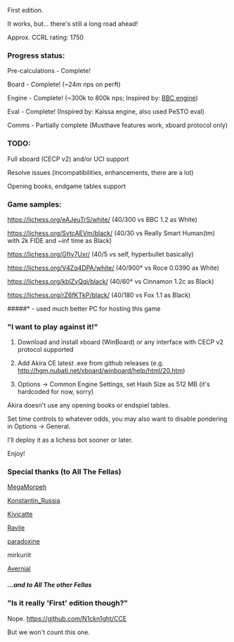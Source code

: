 First edition.

It works, but... there's still a long road ahead!

Approx. CCRL rating: 1750

### Progress status:

Pre-calculations - Complete!

Board - Complete! (~24m nps on perft)

Engine - Complete! (~300k to 800k nps; Inspired by: [BBC engine](https://github.com/maksimKorzh))

Eval - Complete! (Inspired by: Kaissa engine, also used PeSTO eval)

Comms - Partially complete (Musthave features work, xboard protocol only)

### TODO:

Full xboard (CECP v2) and/or UCI support

Resolve issues (incompatibilities, enhancements, there are a lot)

Opening books, endgame tables support

### Game samples:

https://lichess.org/eAJeuTrS/white/ (40/300 vs BBC 1.2 as White)

https://lichess.org/SvtcAEVm/black/ (40/30 vs Really Smart Human(tm) with 2k FIDE and ~inf time as Black)

https://lichess.org/GfIy7Uxr/ (40/5 vs self, hyperbullet basically)

https://lichess.org/V4Zq4DPA/white/ (40/900* vs Roce 0.0390 as White)

https://lichess.org/kblZvQqi/black/ (40/60* vs Cinnamon 1.2c as Black)

https://lichess.org/rZ6fKTkP/black/ (40/180 vs Fox 1.1 as Black)

#####* - used much better PC for hosting this game

### "I want to play against it!"

1. Download and install xboard (WinBoard) or any interface with CECP v2 protocol supported

2. Add Akira CE latest .exe from github releases (e.g. http://hgm.nubati.net/xboard/winboard/help/html/20.htm)

3. Options -> Common Engine Settings, set Hash Size as 512 MB (it's hardcoded for now, sorry)

Akira doesn't use any opening books or endspiel tables.

Set time controls to whatever odds, you may also want to disable pondering in Options -> General.

I'll deploy it as a lichess bot sooner or later.

Enjoy!

### Special thanks (to All The Fellas)

[MegaMorpeh](https://lichess.org/@/MegaMorpeh)

[Konstantin_Russia](https://lichess.org/@/Konstantin_Russia)

[Kivicatte](https://lichess.org/@/Kivicatte)

[Ravile](https://lichess.org/@/Ravile)

[paradoxine](https://lichess.org/@/paradoxine)

mirkuriit

[Avernial](https://ru.stackoverflow.com/users/178429/avernial)

##### ...and to All The other Fellas

### "Is it really 'First' edition though?"

Nope. https://github.com/N1ckn1ght/CCE

But we won't count this one.